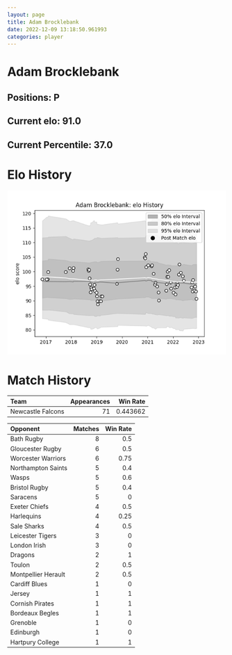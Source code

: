 ```yaml
---  
layout: page  
title: Adam Brocklebank  
date: 2022-12-09 13:18:50.961993  
categories: player  
---
```

# Adam Brocklebank

## Positions: P

## Current elo: 91.0

## Current Percentile: 37.0

# Elo History


![elo history](history_AdamBrocklebank.png)
# Match History


| Team              |   Appearances |   Win Rate |
|:------------------|--------------:|-----------:|
| Newcastle Falcons |            71 |   0.443662 |

| Opponent            |   Matches |   Win Rate |
|:--------------------|----------:|-----------:|
| Bath Rugby          |         8 |       0.5  |
| Gloucester Rugby    |         6 |       0.5  |
| Worcester Warriors  |         6 |       0.75 |
| Northampton Saints  |         5 |       0.4  |
| Wasps               |         5 |       0.6  |
| Bristol Rugby       |         5 |       0.4  |
| Saracens            |         5 |       0    |
| Exeter Chiefs       |         4 |       0.5  |
| Harlequins          |         4 |       0.25 |
| Sale Sharks         |         4 |       0.5  |
| Leicester Tigers    |         3 |       0    |
| London Irish        |         3 |       0    |
| Dragons             |         2 |       1    |
| Toulon              |         2 |       0.5  |
| Montpellier Herault |         2 |       0.5  |
| Cardiff Blues       |         1 |       0    |
| Jersey              |         1 |       1    |
| Cornish Pirates     |         1 |       1    |
| Bordeaux Begles     |         1 |       1    |
| Grenoble            |         1 |       0    |
| Edinburgh           |         1 |       0    |
| Hartpury College    |         1 |       1    |